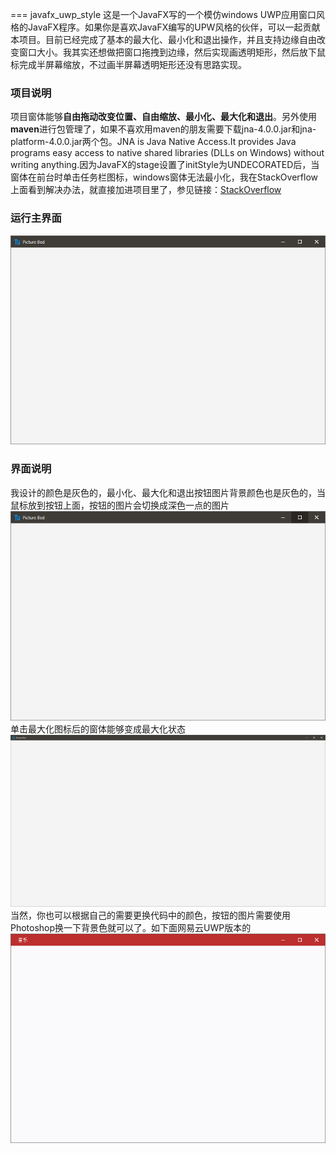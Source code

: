 === javafx_uwp_style
   这是一个JavaFX写的一个模仿windows UWP应用窗口风格的JavaFX程序。如果你是喜欢JavaFX编写的UPW风格的伙伴，可以一起贡献本项目。目前已经完成了基本的最大化、最小化和退出操作，并且支持边缘自由改变窗口大小。我其实还想做把窗口拖拽到边缘，然后实现画透明矩形，然后放下鼠标完成半屏幕缩放，不过画半屏幕透明矩形还没有思路实现。

### 项目说明
   项目窗体能够**自由拖动改变位置、自由缩放、最小化、最大化和退出**。另外使用**maven**进行包管理了，如果不喜欢用maven的朋友需要下载jna-4.0.0.jar和jna-platform-4.0.0.jar两个包。JNA is Java Native Access.It provides Java programs easy access to native shared libraries (DLLs on Windows) without writing anything.因为JavaFX的stage设置了initStyle为UNDECORATED后，当窗体在前台时单击任务栏图标，windows窗体无法最小化，我在StackOverflow上面看到解决办法，就直接加进项目里了，参见链接：[StackOverflow](https://stackoverflow.com/questions/26972683/javafx-minimizing-undecorated-stage)
### 运行主界面
![主界面](https://github.com/quanbisen/JavaFX_UWP_Style/blob/master/WikiImage/First.png)
### 界面说明
我设计的颜色是灰色的，最小化、最大化和退出按钮图片背景颜色也是灰色的，当鼠标放到按钮上面，按钮的图片会切换成深色一点的图片
![放到按钮上面切换图片变色](https://github.com/quanbisen/JavaFX_UWP_Style/blob/master/WikiImage/Second.png)
单击最大化图标后的窗体能够变成最大化状态
![最大化的图片](https://github.com/quanbisen/JavaFX_UWP_Style/blob/master/WikiImage/Fourth.png)
当然，你也可以根据自己的需要更换代码中的颜色，按钮的图片需要使用Photoshop换一下背景色就可以了。如下面网易云UWP版本的
![网易云样式风格](https://github.com/quanbisen/JavaFX_UWP_Style/blob/master/WikiImage/Third.png)


